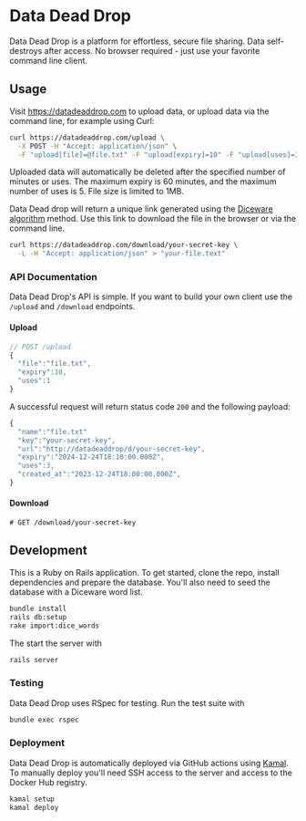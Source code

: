 # Data Dead Drop

Data Dead Drop is a platform for effortless, secure file sharing. Data self-destroys after access. No browser required - just use your favorite command line client.

## Usage

Visit https://datadeaddrop.com to upload data, or upload data via the command line, for example using Curl:

```bash
curl https://datadeaddrop.com/upload \
  -X POST -H "Accept: application/json" \
  -F "upload[file]=@file.txt" -F "upload[expiry]=10" -F "upload[uses]=3"
```

Uploaded data will automatically be deleted after the specified number of minutes or uses. The maximum expiry is 60 minutes, and the maximum number of uses is 5. File size is limited to 1MB.

Data Dead drop will return a unique link generated using the [Diceware algorithm](https://en.wikipedia.org/wiki/Diceware) method. Use this link to download the file in the browser or via the command line.

```bash
curl https://datadeaddrop.com/download/your-secret-key \
  -L -H "Accept: application/json" > "your-file.text"
```

### API Documentation

Data Dead Drop's API is simple. If you want to build your own client use the `/upload` and `/download` endpoints.

#### Upload

```javascript
// POST /upload
{
  "file":"file.txt",
  "expiry":10,
  "uses":1
}
```

A successful request will return status code `200` and the following payload: 

```javascript
{
  "name":"file.txt"
  "key":"your-secret-key",
  "url":"http://datadeaddrop/d/your-secret-key",
  "expiry":"2024-12-24T18:10:00.000Z",
  "uses":3,
  "created_at":"2023-12-24T18:00:00.000Z",
}
```

#### Download

```javasript
# GET /download/your-secret-key
```

## Development

This is a Ruby on Rails application. To get started, clone the repo, install dependencies and prepare the database. You'll also need to seed the database with a Diceware word list.

```bash
bundle install
rails db:setup
rake import:dice_words
```

The start the server with 

```bash
rails server
```

### Testing

Data Dead Drop uses RSpec for testing. Run the test suite with

```bash
bundle exec rspec
```

### Deployment

Data Dead Drop is automatically deployed via GitHub actions using [Kamal](https://kamal-deploy.org/). To manually deploy you'll need SSH access to the server and access to the Docker Hub registry.

```bash
kamal setup
kamal deploy
```
